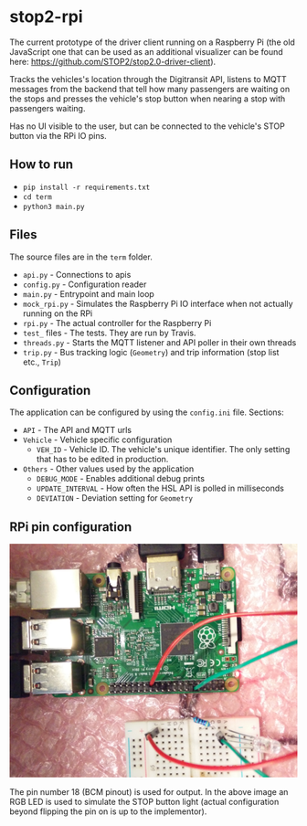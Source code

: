 # stop2-rpi

The current prototype of the driver client running on a Raspberry Pi (the old JavaScript one that can be used as an additional visualizer can be found here: https://github.com/STOP2/stop2.0-driver-client). 

Tracks the vehicles's location through the Digitransit API, listens to MQTT messages from the backend that tell how many passengers are waiting on the stops and presses the vehicle's stop button when nearing a stop with passengers waiting. 

Has no UI visible to the user, but can be connected to the vehicle's STOP button via the RPi IO pins.

## How to run

- `pip install -r requirements.txt`
- `cd term`
- `python3 main.py`

## Files

The source files are in the `term` folder.
- `api.py` - Connections to apis
- `config.py` - Configuration reader
- `main.py` - Entrypoint and main loop
- `mock_rpi.py` - Simulates the Raspberry Pi IO interface when not actually running on the RPi
- `rpi.py` - The actual controller for the Raspberry Pi
- `test_` files - The tests. They are run by Travis.
- `threads.py` - Starts the MQTT listener and API poller in their own threads
- `trip.py` - Bus tracking logic (`Geometry`) and trip information (stop list etc., `Trip`)

## Configuration

The application can be configured by using the `config.ini` file. Sections:
- `API` - The API and MQTT urls
- `Vehicle` - Vehicle specific configuration
  - `VEH_ID` - Vehicle ID. The vehicle's unique identifier. The only setting that has to be edited in production.
- `Others` - Other values used by the application
  - `DEBUG_MODE` - Enables additional debug prints
  - `UPDATE_INTERVAL` - How often the HSL API is polled in milliseconds
  - `DEVIATION` - Deviation setting for `Geometry`

## RPi pin configuration

![pins](https://github.com/STOP2/stop2-rpi/blob/master/pins.png)

The pin number 18 (BCM pinout) is used for output. In the above image an RGB LED is used to simulate the STOP button light (actual configuration beyond flipping the pin on is up to the implementor).
